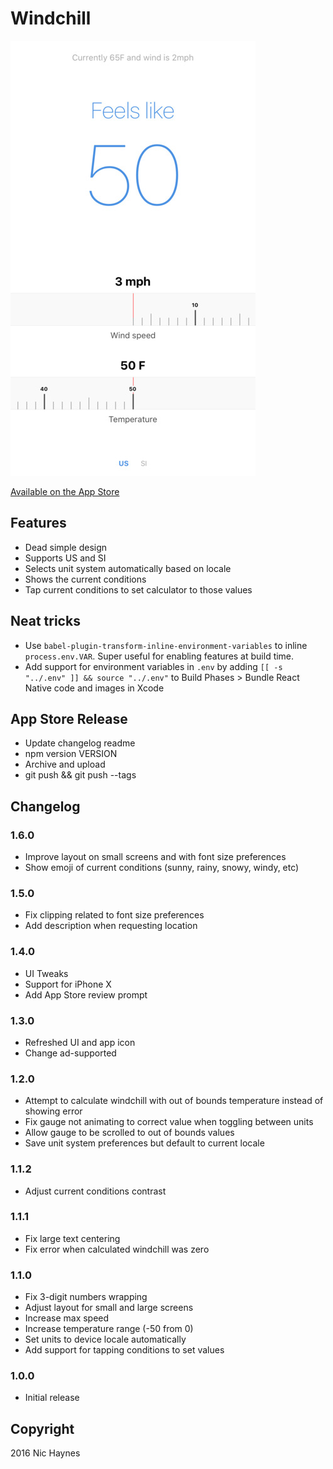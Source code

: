 # Windchill

![](screenshot.jpg)

[Available on the App Store](https://appsto.re/us/wtyegb.i)

## Features

* Dead simple design
* Supports US and SI
* Selects unit system automatically based on locale
* Shows the current conditions
* Tap current conditions to set calculator to those values

## Neat tricks

* Use `babel-plugin-transform-inline-environment-variables` to inline `process.env.VAR`. Super useful for enabling features at build time.
* Add support for environment variables in `.env` by adding `[[ -s "../.env" ]] && source "../.env"` to Build Phases > Bundle React Native code and images in Xcode

## App Store Release

* Update changelog readme
* npm version VERSION
* Archive and upload
* git push && git push --tags

## Changelog

### 1.6.0

* Improve layout on small screens and with font size preferences
* Show emoji of current conditions (sunny, rainy, snowy, windy, etc)

### 1.5.0

* Fix clipping related to font size preferences
* Add description when requesting location

### 1.4.0

* UI Tweaks
* Support for iPhone X
* Add App Store review prompt

### 1.3.0

* Refreshed UI and app icon
* Change ad-supported

### 1.2.0

* Attempt to calculate windchill with out of bounds temperature instead of showing error
* Fix gauge not animating to correct value when toggling between units
* Allow gauge to be scrolled to out of bounds values
* Save unit system preferences but default to current locale

### 1.1.2

* Adjust current conditions contrast

### 1.1.1

* Fix large text centering
* Fix error when calculated windchill was zero

### 1.1.0

* Fix 3-digit numbers wrapping
* Adjust layout for small and large screens
* Increase max speed
* Increase temperature range (-50 from 0)
* Set units to device locale automatically
* Add support for tapping conditions to set values

### 1.0.0

* Initial release

## Copyright

2016 Nic Haynes
